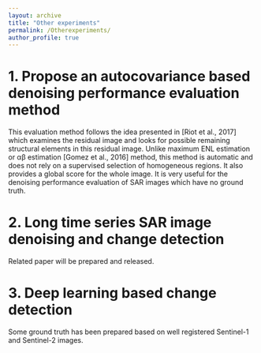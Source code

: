 ```yaml
---
layout: archive
title: "Other experiments"
permalink: /Otherexperiments/
author_profile: true
---
```

# 1. Propose an autocovariance based denoising performance evaluation method

This evaluation method follows the idea presented in [Riot et al., 2017]
which examines the residual image and looks for possible remaining structural elements
in this residual image. Unlike maximum ENL estimation or αβ estimation [Gomez
et al., 2016] method, this method is automatic and does not rely on a supervised
selection of homogeneous regions. It also provides a global score for the whole image. It is very useful for the denoising performance evaluation of SAR images which have no ground truth.

# 2. Long time series SAR image denoising and change detection

Related paper will be prepared and released.

# 3. Deep learning based change detection

Some ground truth has been prepared based on well registered Sentinel-1 and Sentinel-2 images.

